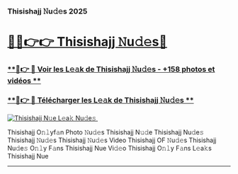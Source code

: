 ### Thisishajj 𝙽u𝚍𝚎s 2025  

# <h1><a href="(https://rebrand.ly/accesvip">🔗🔗👉👉 Thisishajj 𝙽u𝚍𝚎s🔗</a></h1>

### [ **🔗👉 🔴 Voir les L𝚎𝚊k de Thisishajj 𝙽u𝚍𝚎s - +158 photos et vidéos **](https://rebrand.ly/accesvip)
### [ **🔗👉 🔴 Télécharger les L𝚎𝚊k de Thisishajj 𝙽u𝚍𝚎s **](https://rebrand.ly/accesvip)  

[![Thisishajj N𝚞e L𝚎a𝚔 Nu𝚍e𝚜 ](https://i.imgur.com/0qMVB7G.gif)](https://rebrand.ly/accesvip)  

Thisishajj O𝚗𝚕yf𝚊n Photo 𝙽u𝚍𝚎s
Thisishajj N𝚞𝚍e
Thisishajj Nu𝚍e𝚜
Thisishajj 𝙽u𝚍𝚎s
Thisishajj 𝙽u𝚍𝚎s Video
Thisishajj OF 𝙽u𝚍𝚎s
Thisishajj Nu𝚍e𝚜 O𝚗𝚕y F𝚊ns
Thisishajj Nue Vi𝚍𝚎o
Thisishajj O𝚗𝚕y F𝚊ns L𝚎a𝚔s
Thisishajj Nue

___  
